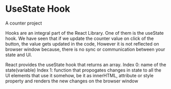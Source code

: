 # UseState Hook

A counter project

Hooks are an integral part of the React Library. One of them is the useState hook.
We have seen that if we update the counter value on click of the button, the value gets updated in the code, 
However it is not reflected on browser window because, there is no sync or communication between your state and 
UI.

React provides the useState hook that returns an array.
Index 0: name of the state(variable)
Index 1: function that propogates changes in state to all the UI elements that use it somehow, be it as innerHTML, attribute or
style property and renders the new changes on the browser window